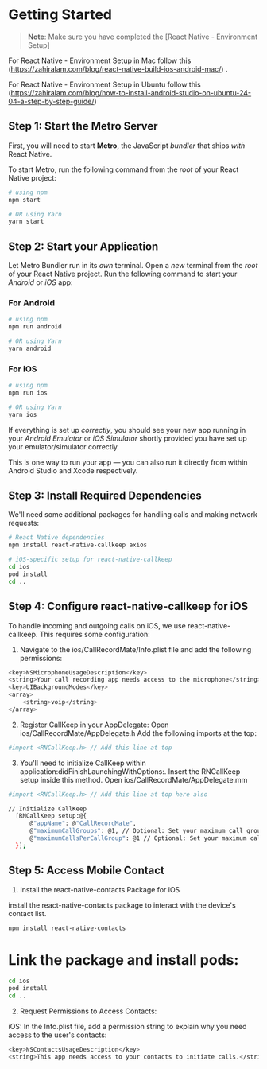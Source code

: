 

# Getting Started

>**Note**: Make sure you have completed the [React Native - Environment Setup]

For React Native - Environment Setup in Mac follow this (https://zahiralam.com/blog/react-native-build-ios-android-mac/) .

For React Native - Environment Setup in Ubuntu follow this (https://zahiralam.com/blog/how-to-install-android-studio-on-ubuntu-24-04-a-step-by-step-guide/)

## Step 1: Start the Metro Server

First, you will need to start **Metro**, the JavaScript _bundler_ that ships _with_ React Native.

To start Metro, run the following command from the _root_ of your React Native project:

```bash
# using npm
npm start

# OR using Yarn
yarn start
```

## Step 2: Start your Application

Let Metro Bundler run in its _own_ terminal. Open a _new_ terminal from the _root_ of your React Native project. Run the following command to start your _Android_ or _iOS_ app:

### For Android

```bash
# using npm
npm run android

# OR using Yarn
yarn android
```

### For iOS

```bash
# using npm
npm run ios

# OR using Yarn
yarn ios
```

If everything is set up _correctly_, you should see your new app running in your _Android Emulator_ or _iOS Simulator_ shortly provided you have set up your emulator/simulator correctly.

This is one way to run your app — you can also run it directly from within Android Studio and Xcode respectively.

## Step 3: Install Required Dependencies

We'll need some additional packages for handling calls and making network requests:

```bash
# React Native dependencies
npm install react-native-callkeep axios

# iOS-specific setup for react-native-callkeep
cd ios
pod install
cd ..
```

## Step 4: Configure react-native-callkeep for iOS

To handle incoming and outgoing calls on iOS, we use react-native-callkeep. This requires some configuration:

1. Navigate to the ios/CallRecordMate/Info.plist file and add the following permissions:

```bash
<key>NSMicrophoneUsageDescription</key>
<string>Your call recording app needs access to the microphone</string>
<key>UIBackgroundModes</key>
<array>
    <string>voip</string>
</array>
```
2. Register CallKeep in your AppDelegate:
Open ios/CallRecordMate/AppDelegate.h
Add the following imports at the top:

```bash
#import <RNCallKeep.h> // Add this line at top
```

3. You'll need to initialize CallKeep within application:didFinishLaunchingWithOptions:. Insert the RNCallKeep setup inside this method.
Open ios/CallRecordMate/AppDelegate.mm 

```bash
#import <RNCallKeep.h> // Add this line at top here also
```

```bash
// Initialize CallKeep
  [RNCallKeep setup:@{
      @"appName": @"CallRecordMate",
      @"maximumCallGroups": @1, // Optional: Set your maximum call groups
      @"maximumCallsPerCallGroup": @1 // Optional: Set your maximum calls per group
  }];
```

## Step 5: Access Mobile Contact

1. Install the react-native-contacts Package for iOS

 install the react-native-contacts package to interact with the device's contact list.

```bash
npm install react-native-contacts
```

# Link the package and install pods:

```bash
cd ios
pod install
cd ..
```

2. Request Permissions to Access Contacts:

iOS: In the Info.plist file, add a permission string to explain why you need access to the user's contacts:

```bash
<key>NSContactsUsageDescription</key>
<string>This app needs access to your contacts to initiate calls.</string>
```


```bash
```